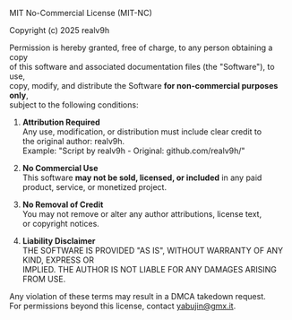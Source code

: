 MIT No-Commercial License (MIT-NC)

Copyright (c) 2025 realv9h

Permission is hereby granted, free of charge, to any person obtaining a copy  
of this software and associated documentation files (the "Software"), to use,  
copy, modify, and distribute the Software **for non-commercial purposes only**,  
subject to the following conditions:

1. **Attribution Required**  
   Any use, modification, or distribution must include clear credit to  
   the original author: realv9h.  
   Example: "Script by realv9h - Original: github.com/realv9h/"

2. **No Commercial Use**  
   This software **may not be sold, licensed, or included** in any paid  
   product, service, or monetized project.

3. **No Removal of Credit**  
   You may not remove or alter any author attributions, license text,  
   or copyright notices.

4. **Liability Disclaimer**  
   THE SOFTWARE IS PROVIDED "AS IS", WITHOUT WARRANTY OF ANY KIND, EXPRESS OR  
   IMPLIED. THE AUTHOR IS NOT LIABLE FOR ANY DAMAGES ARISING FROM USE.

Any violation of these terms may result in a DMCA takedown request.  
For permissions beyond this license, contact yabujin@gmx.it.
